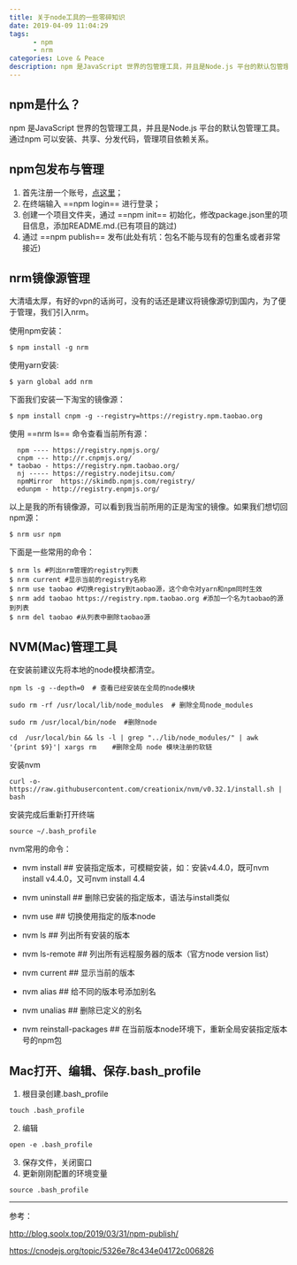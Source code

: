```yaml
---
title: 关于node工具的一些零碎知识
date: 2019-04-09 11:04:29
tags: 
      - npm
      - nrm
categories: Love & Peace
description: npm 是JavaScript 世界的包管理工具，并且是Node.js 平台的默认包管理工具。通过npm 可以安装、共享、分发代码，管理项目依赖关系。
---
```


## npm是什么？

npm 是JavaScript 世界的包管理工具，并且是Node.js 平台的默认包管理工具。通过npm 可以安装、共享、分发代码，管理项目依赖关系。

<!--more-->

## npm包发布与管理

1. 首先注册一个账号，[点这里](https://npmjs.com)；
2. 在终端输入 ==npm login== 进行登录；
3. 创建一个项目文件夹，通过 ==npm init== 初始化，修改package.json里的项目信息，添加README.md.(已有项目的跳过)
4. 通过 ==npm publish== 发布(此处有坑：包名不能与现有的包重名或者非常接近)

## nrm镜像源管理

大清墙太厚，有好的vpn的话尚可，没有的话还是建议将镜像源切到国内，为了便于管理，我们引入nrm。

使用npm安装：


```
$ npm install -g nrm
```

使用yarn安装:

```
$ yarn global add nrm
```

下面我们安装一下淘宝的镜像源：

```
$ npm install cnpm -g --registry=https://registry.npm.taobao.org
```

使用 ==nrm ls== 命令查看当前所有源：


```
  npm ---- https://registry.npmjs.org/
  cnpm --- http://r.cnpmjs.org/
* taobao - https://registry.npm.taobao.org/
  nj ----- https://registry.nodejitsu.com/
  npmMirror  https://skimdb.npmjs.com/registry/
  edunpm - http://registry.enpmjs.org/
```

以上是我的所有镜像源，可以看到我当前所用的正是淘宝的镜像。如果我们想切回npm源：

```
$ nrm usr npm
```
下面是一些常用的命令：

```
$ nrm ls #列出nrm管理的registry列表
$ nrm current #显示当前的registry名称
$ nrm use taobao #切换registry到taobao源，这个命令对yarn和npm同时生效
$ nrm add taobao https://registry.npm.taobao.org #添加一个名为taobao的源到列表
$ nrm del taobao #从列表中删除taobao源
```

## NVM(Mac)管理工具

在安装前建议先将本地的node模块都清空。


```
npm ls -g --depth=0  # 查看已经安装在全局的node模块

sudo rm -rf /usr/local/lib/node_modules  # 删除全局node_modules

sudo rm /usr/local/bin/node  #删除node

cd  /usr/local/bin && ls -l | grep "../lib/node_modules/" | awk '{print $9}'| xargs rm    #删除全局 node 模块注册的软链
```

安装nvm


```
curl -o- https://raw.githubusercontent.com/creationix/nvm/v0.32.1/install.sh | bash
```

安装完成后重新打开终端


```
source ~/.bash_profile
```

nvm常用的命令：

- nvm install <version> ## 安装指定版本，可模糊安装，如：安装v4.4.0，既可nvm install v4.4.0，又可nvm install 4.4

- nvm uninstall <version> ## 删除已安装的指定版本，语法与install类似

- nvm use <version> ## 切换使用指定的版本node

- nvm ls ## 列出所有安装的版本

- nvm ls-remote ## 列出所有远程服务器的版本（官方node version list）

- nvm current ## 显示当前的版本

- nvm alias <name> <version> ## 给不同的版本号添加别名

- nvm unalias <name> ## 删除已定义的别名

- nvm reinstall-packages <version> ## 在当前版本node环境下，重新全局安装指定版本号的npm包

## Mac打开、编辑、保存.bash_profile

1. 根目录创建.bash_profile
```
touch .bash_profile
```
2. 编辑

```
open -e .bash_profile
```

3. 保存文件，关闭窗口
4. 更新刚刚配置的环境变量

```
source .bash_profile
```



---

参考：

http://blog.soolx.top/2019/03/31/npm-publish/

https://cnodejs.org/topic/5326e78c434e04172c006826




















